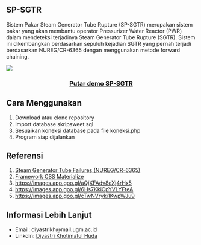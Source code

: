 <h2>SP-SGTR</h2>
<p>
Sistem Pakar Steam Generator Tube Rupture (SP-SGTR) merupakan sistem pakar yang akan membantu operator Pressurizer Water Reactor (PWR) dalam mendeteksi terjadinya Steam Generator Tube Rupture (SGTR). Sistem ini dikembangkan berdasarkan sepuluh kejadian SGTR yang pernah terjadi berdasarkan NUREG/CR-6365 dengan menggunakan metode forward chaining.
</p>
<img src="https://img.youtube.com/vi/tg84iilZ9Xo/maxresdefault.jpg">
<p><a href="https://www.youtube.com/watch?v=tg84iilZ9Xo"><h3 align="center">Putar demo SP-SGTR</h3></a></p>

<h2>Cara Menggunakan</h2>
<ol>
	<li>Download atau clone repository</li>
	<li>Import database skripsweet.sql</li>
	<li>Sesuaikan koneksi database pada file koneksi.php</li>
	<li>Program siap dijalankan</li>
</ol>

<h2>Referensi</h2>
<ol>
	<li><a href="https://inis.iaea.org/collection/NCLCollectionStore/_Public/27/063/27063067.pdf">Steam Generator Tube Failures (NUREG/CR-6365)</a></li>
	<li><a href="https://materializecss.com/">Framework CSS Materialize</a></li>
	<li><a href="https://images.app.goo.gl/aQjXFAdv8eXj4rHx5">https://images.app.goo.gl/aQjXFAdv8eXj4rHx5</a></li>
	<li><a href="https://images.app.goo.gl/6Hs7KkiCpYVLYFteA">https://images.app.goo.gl/6Hs7KkiCpYVLYFteA</a></li>
	<li><a href="https://images.app.goo.gl/cTwNVryki1KwpWJu9">https://images.app.goo.gl/cTwNVryki1KwpWJu9</a></li>
</ol>

<h2>Informasi Lebih Lanjut</h2>
<ul>
	<li>Email: diyastrikh@mail.ugm.ac.id</li>
	<li>Linkdin: <a href="https://www.linkedin.com/in/diyastri-khotimatul-huda-6568171b7/">Diyastri Khotimatul Huda</a></li>
</ul>
